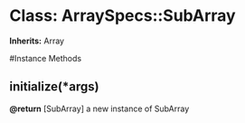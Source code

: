 # Class: ArraySpecs::SubArray
**Inherits:** Array
    




#Instance Methods
## initialize(*args) [](#method-i-initialize)

**@return** [SubArray] a new instance of SubArray

